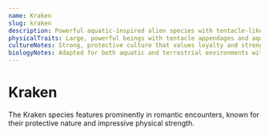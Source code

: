```yaml
---
name: Kraken
slug: kraken
description: Powerful aquatic-inspired alien species with tentacle-like appendages and impressive strength.
physicalTraits: Large, powerful beings with tentacle appendages and aquatic-adapted features.
cultureNotes: Strong, protective culture that values loyalty and strength. Known for their fierce devotion to their mates.
biologyNotes: Adapted for both aquatic and terrestrial environments with enhanced physical capabilities.
---
```


# Kraken

The Kraken species features prominently in romantic encounters, known for their protective nature and impressive physical strength.